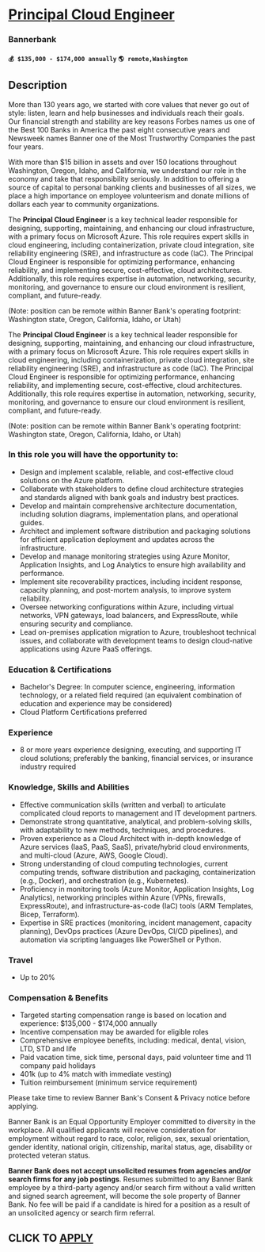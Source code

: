 # [Principal Cloud Engineer](https://www.remotewlb.com/apply/principal-cloud-engineer-106883)  
### Bannerbank  
#### `💰 $135,000 - $174,000 annually` `🌎 remote,Washington`  

## Description

More than 130 years ago, we started with core values that never go out of style: listen, learn and help businesses and individuals reach their goals. Our financial strength and stability are key reasons Forbes names us one of the Best 100 Banks in America the past eight consecutive years and Newsweek names Banner one of the Most Trustworthy Companies the past four years.

  

With more than $15 billion in assets and over 150 locations throughout Washington, Oregon, Idaho, and California, we understand our role in the economy and take that responsibility seriously. In addition to offering a source of capital to personal banking clients and businesses of all sizes, we place a high importance on employee volunteerism and donate millions of dollars each year to community organizations.

  

The **Principal Cloud Engineer** is a key technical leader responsible for designing, supporting, maintaining, and enhancing our cloud infrastructure, with a primary focus on Microsoft Azure. This role requires expert skills in cloud engineering, including containerization, private cloud integration, site reliability engineering (SRE), and infrastructure as code (IaC). The Principal Cloud Engineer is responsible for optimizing performance, enhancing reliability, and implementing secure, cost-effective, cloud architectures. Additionally, this role requires expertise in automation, networking, security, monitoring, and governance to ensure our cloud environment is resilient, compliant, and future-ready.

  

(Note: position can be remote within Banner Bank's operating footprint: Washington state, Oregon, California, Idaho, or Utah)

  

The **Principal Cloud Engineer** is a key technical leader responsible for designing, supporting, maintaining, and enhancing our cloud infrastructure, with a primary focus on Microsoft Azure. This role requires expert skills in cloud engineering, including containerization, private cloud integration, site reliability engineering (SRE), and infrastructure as code (IaC). The Principal Cloud Engineer is responsible for optimizing performance, enhancing reliability, and implementing secure, cost-effective, cloud architectures. Additionally, this role requires expertise in automation, networking, security, monitoring, and governance to ensure our cloud environment is resilient, compliant, and future-ready.

  

(Note: position can be remote within Banner Bank's operating footprint: Washington state, Oregon, California, Idaho, or Utah)

  

### In this role you will have the opportunity to:

* Design and implement scalable, reliable, and cost-effective cloud solutions on the Azure platform.
* Collaborate with stakeholders to define cloud architecture strategies and standards aligned with bank goals and industry best practices.
* Develop and maintain comprehensive architecture documentation, including solution diagrams, implementation plans, and operational guides.
* Architect and implement software distribution and packaging solutions for efficient application deployment and updates across the infrastructure.
* Develop and manage monitoring strategies using Azure Monitor, Application Insights, and Log Analytics to ensure high availability and performance.
* Implement site recoverability practices, including incident response, capacity planning, and post-mortem analysis, to improve system reliability.
* Oversee networking configurations within Azure, including virtual networks, VPN gateways, load balancers, and ExpressRoute, while ensuring security and compliance.
* Lead on-premises application migration to Azure, troubleshoot technical issues, and collaborate with development teams to design cloud-native applications using Azure PaaS offerings.

  

### Education & Certifications

* Bachelor's Degree: In computer science, engineering, information technology, or a related field required (an equivalent combination of education and experience may be considered) 
* Cloud Platform Certifications preferred

  

### Experience

* 8 or more years experience designing, executing, and supporting IT cloud solutions; preferably the banking, financial services, or insurance industry required

  

### Knowledge, Skills and Abilities

* Effective communication skills (written and verbal) to articulate complicated cloud reports to management and IT development partners. 
* Demonstrate strong quantitative, analytical, and problem-solving skills, with adaptability to new methods, techniques, and procedures. 
* Proven experience as a Cloud Architect with in-depth knowledge of Azure services (IaaS, PaaS, SaaS), private/hybrid cloud environments, and multi-cloud (Azure, AWS, Google Cloud). 
* Strong understanding of cloud computing technologies, current computing trends, software distribution and packaging, containerization (e.g., Docker), and orchestration (e.g., Kubernetes). 
* Proficiency in monitoring tools (Azure Monitor, Application Insights, Log Analytics), networking principles within Azure (VPNs, firewalls, ExpressRoute), and infrastructure-as-code (IaC) tools (ARM Templates, Bicep, Terraform). 
* Expertise in SRE practices (monitoring, incident management, capacity planning), DevOps practices (Azure DevOps, CI/CD pipelines), and automation via scripting languages like PowerShell or Python. 

  

### Travel

* Up to 20%

  

### Compensation & Benefits

* Targeted starting compensation range is based on location and experience: $135,000 - $174,000 annually
* Incentive compensation may be awarded for eligible roles
* Comprehensive employee benefits, including: medical, dental, vision, LTD, STD and life
* Paid vacation time, sick time, personal days, paid volunteer time and 11 company paid holidays
* 401k (up to 4% match with immediate vesting)
* Tuition reimbursement (minimum service requirement)

  

Please take time to review Banner Bank's Consent & Privacy notice before applying.

  

Banner Bank is an Equal Opportunity Employer committed to diversity in the workplace. All qualified applicants will receive consideration for employment without regard to race, color, religion, sex, sexual orientation, gender identity, national origin, citizenship, marital status, age, disability or protected veteran status.

  

 **Banner Bank does not accept unsolicited resumes from agencies and/or search firms for any job postings**. Resumes submitted to any Banner Bank employee by a third-party agency and/or search firm without a valid written and signed search agreement, will become the sole property of Banner Bank. No fee will be paid if a candidate is hired for a position as a result of an unsolicited agency or search firm referral.

  
## CLICK TO [APPLY](https://www.remotewlb.com/apply/principal-cloud-engineer-106883)

